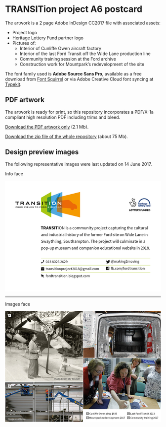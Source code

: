 # TRANSITion project A6 postcard

The artwork is a 2 page Adobe InDesign CC2017 file with associated assets:

* Project logo
* Heritage Lottery Fund partner logo
* Pictures of:
    * Interior of Cunliffe Owen aircraft factory
    * Interior of the last Ford Transit off the Wide Lane production line
    * Community training session at the Ford archive
    * Construction work for Mountpark’s redevelopment of the site

The font family used is **Adobe Source Sans Pro**, available as a free download from [Font Squirrel](https://www.fontsquirrel.com/fonts/source-sans-pro) or via Adobe Creative Cloud font syncing at [Typekit](https://typekit.com/fonts/source-sans).

## PDF artwork

The artwork is ready for print, so this repository incorporates a PDF/X-1a compliant high resolution PDF including trims and bleed.

[Download the PDF artwork only](artwork/transition_A6-postcard_2-sided.pdf?raw=true) (2.1 Mb).

[Download the zip file of the whole repository](https://github.com/watershed/transition-a6-postcard/archive/master.zip) (about 75 Mb).

## Design preview images

The following representative images were last updated on 14 June 2017.

Info face

![TRANSITion postcard info](design-preview/transition-A6-postcard_info.png?raw=true)

- - -

Images face

![TRANSITion postcard images](design-preview/transition-A6-postcard_images.jpg?raw=true)
